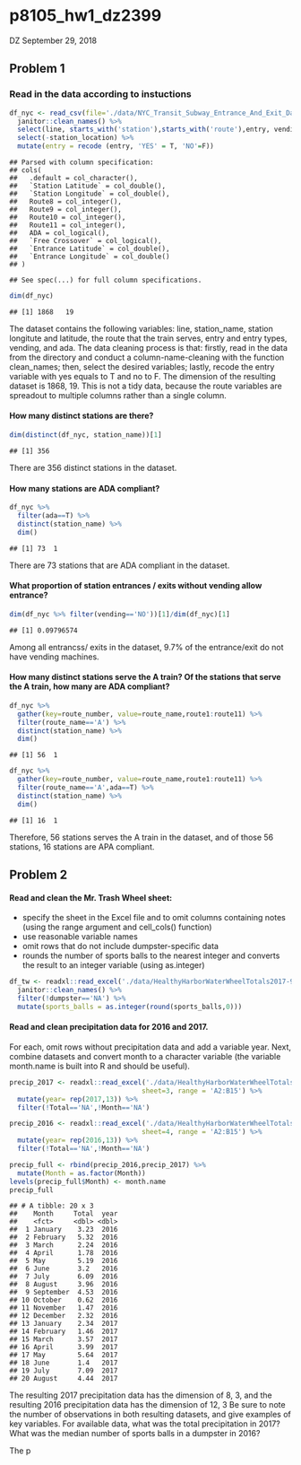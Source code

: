 p8105\_hw1\_dz2399
================
DZ
September 29, 2018

Problem 1
---------

### Read in the data according to instuctions

``` r
df_nyc <- read_csv(file='./data/NYC_Transit_Subway_Entrance_And_Exit_Data.csv') %>%
  janitor::clean_names() %>%
  select(line, starts_with('station'),starts_with('route'),entry, vending,ada,entrance_type) %>% 
  select(-station_location) %>% 
  mutate(entry = recode (entry, 'YES' = T, 'NO'=F))
```

    ## Parsed with column specification:
    ## cols(
    ##   .default = col_character(),
    ##   `Station Latitude` = col_double(),
    ##   `Station Longitude` = col_double(),
    ##   Route8 = col_integer(),
    ##   Route9 = col_integer(),
    ##   Route10 = col_integer(),
    ##   Route11 = col_integer(),
    ##   ADA = col_logical(),
    ##   `Free Crossover` = col_logical(),
    ##   `Entrance Latitude` = col_double(),
    ##   `Entrance Longitude` = col_double()
    ## )

    ## See spec(...) for full column specifications.

``` r
dim(df_nyc)
```

    ## [1] 1868   19

The dataset contains the following variables: line, station\_name, station longitute and latitude, the route that the train serves, entry and entry types, vending, and ada. The data cleaning process is that: firstly, read in the data from the directory and conduct a column-name-cleaning with the function clean\_names; then, select the desired variables; lastly, recode the entry variable with yes equals to T and no to F. The dimension of the resulting dataset is 1868, 19. This is not a tidy data, because the route variables are spreadout to multiple columns rather than a single column.

#### How many distinct stations are there?

``` r
dim(distinct(df_nyc, station_name))[1]
```

    ## [1] 356

There are 356 distinct stations in the dataset.

#### How many stations are ADA compliant?

``` r
df_nyc %>% 
  filter(ada==T) %>% 
  distinct(station_name) %>% 
  dim()
```

    ## [1] 73  1

There are 73 stations that are ADA compliant in the dataset.

#### What proportion of station entrances / exits without vending allow entrance?

``` r
dim(df_nyc %>% filter(vending=='NO'))[1]/dim(df_nyc)[1]
```

    ## [1] 0.09796574

Among all entrancss/ exits in the dataset, 9.7% of the entrance/exit do not have vending machines.

#### How many distinct stations serve the A train? Of the stations that serve the A train, how many are ADA compliant?

``` r
df_nyc %>% 
  gather(key=route_number, value=route_name,route1:route11) %>% 
  filter(route_name=='A') %>% 
  distinct(station_name) %>% 
  dim()
```

    ## [1] 56  1

``` r
df_nyc %>% 
  gather(key=route_number, value=route_name,route1:route11) %>% 
  filter(route_name=='A',ada==T) %>% 
  distinct(station_name) %>% 
  dim()
```

    ## [1] 16  1

Therefore, 56 stations serves the A train in the dataset, and of those 56 stations, 16 stations are APA compliant.

Problem 2
---------

#### Read and clean the Mr. Trash Wheel sheet:

-   specify the sheet in the Excel file and to omit columns containing notes (using the range argument and cell\_cols() function)
-   use reasonable variable names
-   omit rows that do not include dumpster-specific data
-   rounds the number of sports balls to the nearest integer and converts the result to an integer variable (using as.integer)

``` r
df_tw <- readxl::read_excel('./data/HealthyHarborWaterWheelTotals2017-9-26.xlsx',range='A2:N258') %>% 
  janitor::clean_names() %>% 
  filter(!dumpster=='NA') %>% 
  mutate(sports_balls = as.integer(round(sports_balls,0)))
```

#### Read and clean precipitation data for 2016 and 2017.

For each, omit rows without precipitation data and add a variable year. Next, combine datasets and convert month to a character variable (the variable month.name is built into R and should be useful).

``` r
precip_2017 <- readxl::read_excel('./data/HealthyHarborWaterWheelTotals2017-9-26.xlsx',
                                 sheet=3, range = 'A2:B15') %>% 
  mutate(year= rep(2017,13)) %>% 
  filter(!Total=='NA',!Month=='NA')

precip_2016 <- readxl::read_excel('./data/HealthyHarborWaterWheelTotals2017-9-26.xlsx',
                                 sheet=4, range = 'A2:B15') %>% 
  mutate(year= rep(2016,13)) %>% 
  filter(!Total=='NA',!Month=='NA')

precip_full <- rbind(precip_2016,precip_2017) %>% 
  mutate(Month = as.factor(Month))
levels(precip_full$Month) <- month.name
precip_full
```

    ## # A tibble: 20 x 3
    ##    Month     Total  year
    ##    <fct>     <dbl> <dbl>
    ##  1 January    3.23  2016
    ##  2 February   5.32  2016
    ##  3 March      2.24  2016
    ##  4 April      1.78  2016
    ##  5 May        5.19  2016
    ##  6 June       3.2   2016
    ##  7 July       6.09  2016
    ##  8 August     3.96  2016
    ##  9 September  4.53  2016
    ## 10 October    0.62  2016
    ## 11 November   1.47  2016
    ## 12 December   2.32  2016
    ## 13 January    2.34  2017
    ## 14 February   1.46  2017
    ## 15 March      3.57  2017
    ## 16 April      3.99  2017
    ## 17 May        5.64  2017
    ## 18 June       1.4   2017
    ## 19 July       7.09  2017
    ## 20 August     4.44  2017

The resulting 2017 precipitation data has the dimension of 8, 3, and the resulting 2016 precipitation data has the dimension of 12, 3 Be sure to note the number of observations in both resulting datasets, and give examples of key variables. For available data, what was the total precipitation in 2017? What was the median number of sports balls in a dumpster in 2016?

The p
